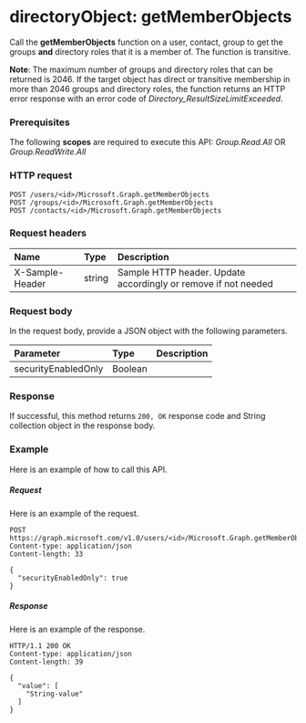 # directoryObject: getMemberObjects
Call the **getMemberObjects** function on a user, contact, group to get the groups **and** directory roles that it is a member of. The function is transitive. 

**Note**: The maximum number of groups and directory roles that can be returned is 2046. If the target object has direct or transitive membership in more than 2046 groups and directory roles, the function returns an HTTP error response with an error code of _Directory_ResultSizeLimitExceeded_.

### Prerequisites
The following **scopes** are required to execute this API: _Group.Read.All_ OR _Group.ReadWrite.All_
### HTTP request
<!-- { "blockType": "ignored" } -->
```http
POST /users/<id>/Microsoft.Graph.getMemberObjects
POST /groups/<id>/Microsoft.Graph.getMemberObjects
POST /contacts/<id>/Microsoft.Graph.getMemberObjects

```
### Request headers
| Name       | Type | Description|
|:---------------|:--------|:----------|
| X-Sample-Header  | string  | Sample HTTP header. Update accordingly or remove if not needed|

### Request body
In the request body, provide a JSON object with the following parameters.

| Parameter	   | Type	|Description|
|:---------------|:--------|:----------|
|securityEnabledOnly|Boolean||

### Response
If successful, this method returns `200, OK` response code and String collection object in the response body.

### Example
Here is an example of how to call this API.
##### Request
Here is an example of the request.
<!-- {
  "blockType": "request",
  "name": "directoryobject_getmemberobjects"
}-->
```http
POST https://graph.microsoft.com/v1.0/users/<id>/Microsoft.Graph.getMemberObjects
Content-type: application/json
Content-length: 33

{
  "securityEnabledOnly": true
}
```

##### Response
Here is an example of the response.
<!-- {
  "blockType": "response",
  "truncated": false,
  "@odata.type": "string",
  "isCollection": true
} -->
```http
HTTP/1.1 200 OK
Content-type: application/json
Content-length: 39

{
  "value": [
    "String-value"
  ]
}
```

<!-- uuid: 8fcb5dbc-d5aa-4681-8e31-b001d5168d79
2015-10-25 14:57:30 UTC -->
<!-- {
  "type": "#page.annotation",
  "description": "directoryObject: getMemberObjects",
  "keywords": "",
  "section": "documentation",
  "tocPath": ""
}-->
